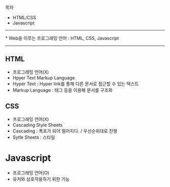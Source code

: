 목차  
- HTML/CSS  
- Javascript

- - - 

\* Web을 이루는 프로그래밍 언어 : HTML, CSS, Javascript  

- - - 

## HTML  
- 프로그래밍 언어(X)  
- Hpyer Text Markup Language  
- Hyper Text : Hyper link를 통해 다른 문서로 접근할 수 있는 텍스트  
- Markup Language : 태그 등을 이용해 문서를 구조화  

## CSS  
- 프로그래밍 언어(X)  
- Cascading Style Sheets  
- Cascading : 폭포가 되어 떨어지다. / 우선순위대로 진행  
- Sytle Sheets : 스타일  

# Javascript  
- 프로그래밍 언어(O)  
- 유저와 상호작용하기 위한 기능  
